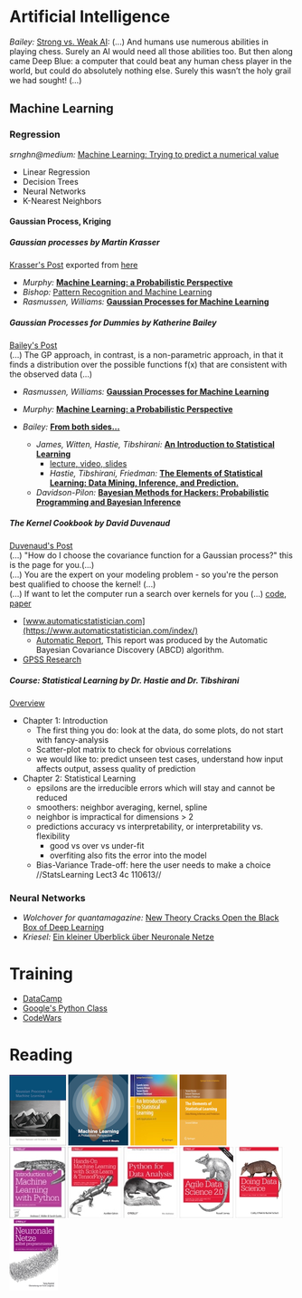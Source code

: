 # Artificial Intelligence
*Bailey:* [Strong vs. Weak AI](https://katbailey.github.io/post/reframing-the-ai-effect/): (...) And humans use numerous abilities in playing chess. Surely an AI would need all those abilities too. But then along came Deep Blue: a computer that could beat any human chess player in the world, but could do absolutely nothing else. Surely this wasn’t the holy grail we had sought! (...)

## Machine Learning

### Regression
*srnghn@medium:* [Machine Learning: Trying to predict a numerical value](https://medium.com/@srnghn/machine-learning-trying-to-predict-a-numerical-value-8aafb9ad4d36)
- Linear Regression
- Decision Trees
- Neural Networks
- K-Nearest Neighbors

#### Gaussian Process, Kriging

##### Gaussian processes *by Martin Krasser*
[Krasser's Post](http://krasserm.github.io/2018/03/19/gaussian-processes/) exported from [here](http://nbviewer.jupyter.org/github/krasserm/bayesian-machine-learning/blob/master/gaussian_processes.ipynb?flush_cache=true)  
- *Murphy:* [__Machine Learning: a Probabilistic Perspective__](https://www.cs.ubc.ca/~murphyk/MLbook/index.html)
- *Bishop:* [Pattern Recognition and Machine Learning](https://www.microsoft.com/en-us/research/people/cmbishop/#!prml-book)
- *Rasmussen, Williams:* [__Gaussian Processes for Machine Learning__](http://www.gaussianprocess.org/gpml/)

##### Gaussian Processes for Dummies *by Katherine Bailey*
[Bailey's Post](https://katbailey.github.io/post/gaussian-processes-for-dummies/)  
(...) The GP approach, in contrast, is a non-parametric approach, in that it finds a distribution over the possible functions 
f(x) that are consistent with the observed data (...)

  - *Rasmussen, Williams:* [__Gaussian Processes for Machine Learning__](http://www.gaussianprocess.org/gpml/)
  - *Murphy:* [__Machine Learning: a Probabilistic Perspective__](https://www.cs.ubc.ca/~murphyk/MLbook/index.html)
  - *Bailey:* [__From both sides...__](http://katbailey.github.io/post/from-both-sides-now-the-math-of-linear-regression/)
    
    - *James, Witten, Hastie, Tibshirani:* [__An Introduction to Statistical Learning__](http://www-bcf.usc.edu/~gareth/ISL/index.html)
      - [lecture, video, slides](https://www.r-bloggers.com/in-depth-introduction-to-machine-learning-in-15-hours-of-expert-videos/)
      - *Hastie, Tibshirani, Friedman:* [__The Elements of Statistical Learning: Data Mining, Inference, and Prediction.__](https://web.stanford.edu/~hastie/ElemStatLearn//download.html)
    - *Davidson-Pilon:* [__Bayesian Methods for Hackers: Probabilistic Programming and Bayesian Inference__](https://github.com/CamDavidsonPilon/Probabilistic-Programming-and-Bayesian-Methods-for-Hackers)

##### The Kernel Cookbook *by David Duvenaud*
[Duvenaud's Post](https://www.cs.toronto.edu/~duvenaud/cookbook/)  
(...) "How do I choose the covariance function for a Gaussian process?" this is the page for you.(...)  
(...) You are the expert on your modeling problem - so you're the person best qualified to choose the kernel! (...)  
(...)  If want to let the computer run a search over kernels for you (...) [code](http://github.com/jamesrobertlloyd/gp-structure-search), [paper](http://arxiv.org/abs/1302.4922)
- [www.automaticstatistician.com](https://www.automaticstatistician.com/index/)
  - [Automatic Report](https://www.automaticstatistician.com/static/abcdoutput/01-airline.pdf), This report was produced by the Automatic Bayesian Covariance Discovery
(ABCD) algorithm.
- [GPSS Research](https://github.com/jamesrobertlloyd/gpss-research/)

##### Course: Statistical Learning *by Dr. Hastie and Dr. Tibshirani*
[Overview](https://www.r-bloggers.com/in-depth-introduction-to-machine-learning-in-15-hours-of-expert-videos/)  
- Chapter 1: Introduction
  - The first thing you do: look at the data, do some plots, do not start with fancy-analysis
  - Scatter-plot matrix to check for obvious correlations
  - we would like to: predict unseen test cases, understand how input affects output, assess quality of prediction
- Chapter 2: Statistical Learning
  - epsilons are the irreducible errors which will stay and cannot be reduced
  - smoothers: neighbor averaging, kernel, spline
  - neighbor is impractical for dimensions > 2
  - predictions accuracy vs interpretability, or interpretability vs. flexibility
    - good vs over vs under-fit
    - overfiting also fits the error into the model
  - Bias-Variance Trade-off: here the user needs to make a choice
  //StatsLearning Lect3 4c 110613//
### Neural Networks
- *Wolchover for quantamagazine:* [New Theory Cracks Open the Black Box of Deep Learning](https://www.quantamagazine.org/new-theory-cracks-open-the-black-box-of-deep-learning-20170921/)
- *Kriesel:* [Ein kleiner Überblick über Neuronale Netze](http://www.dkriesel.com/science/neural_networks)

# Training
- [DataCamp](https://www.datacamp.com/courses/intro-to-python-for-data-science)
- [Google's Python Class](https://developers.google.com/edu/python/)
- [CodeWars](https://www.codewars.com/)

# Reading
![Gaussian Processes for Machine Learning](data/gpml_s2.png)
![Machine Learning: a Probabilistic Perspective](data/mlpp_s2.png)
![An Introduction to Statistical Learning](data/ISL2.jpg)
![The Elements of Statistical Learning](data/TESL2.png)  
![Introduction_to_Machine_Learning_with_Python](data/Introduction_to_Machine_Learning_with_Python2.jpg)
![Hands-On_Machine_Learning_with_Scikit-Learn_and_TensorFlow](data/Hands-On_Machine_Learning_with_Scikit-Learn_and_TensorFlow2.jpg)
![Python_for_Data_Analysis](data/Python_for_Data_Analysis2.jpg)
![Agile Data Science](data/ads2.jpg)
![Doing Data Science](data/dds2.jpg)
[![Neuronale Netze selbst programmieren](data/12892.jpg)](https://www.oreilly.de/buecher/12892/9783960090434-neuronale-netze-selbst-programmieren.html)
